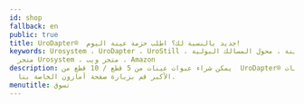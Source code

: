 ```yaml
---
id: shop
fallback: en
public: true
title: UroDapter®  جديد بالنسبة لك؟ اطلب حزمة عينة اليوم!
keywords: Urosystem ، UroDapter ، UroStill ، حزمة عينة ، محول المسالك البولية ،
  متجر Urosystem ، متجر ويب ، Amazon
description: يمكن شراء عبوات عينات من 5 قطع / 10 قطع من  UroDapter® هنا. للكميات
  الأكبر قم بزيارة صفحة أمازون الخاصة بنا.
menutitle: تسوق
---
```

